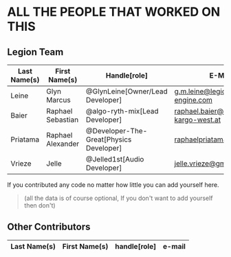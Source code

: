 # ALL THE PEOPLE THAT WORKED ON THIS

## Legion Team

| Last Name(s) | First Name(s)     | Handle[role]                           | E-Mail                            |
|--------------|-------------------|----------------------------------------|-----------------------------------|
| Leine        | Glyn Marcus       | @GlynLeine[Owner/Lead Developer]       | g.m.leine@legion-engine.com       |
| Baier        | Raphael Sebastian | @algo-ryth-mix[Lead Developer]         | raphael.baier@kombi-kargo-west.at |
| Priatama     | Raphael Alexander | @Developer-The-Great[Physics Developer]| raphaelpriatama@gmail.com         |
| Vrieze       | Jelle             | @Jelled1st[Audio Developer]            | jelle.vrieze@gmail.com            |


If you contributed any code no matter how little you can add yourself here.

>(all the data is of course optional, If you don't want to add yourself then don't)

## Other Contributors
| Last Name(s) | First Name(s)     | handle[role]                     | e-mail                            |
|--------------|-------------------|----------------------------------|-----------------------------------|
